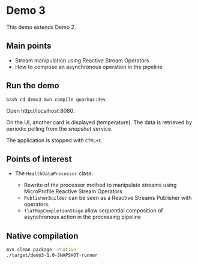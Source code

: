 # Demo 3

This demo extends Demo 2.

## Main points

* Stream manipulation using Reactive Stream Operators
* How to compose an asynchronous operation in the pipeline

## Run the demo

``bash
cd demo3
mvn compile quarkus:dev
``

Open http://localhost:8080.

On the UI, another card is displayed (temperature). The data is retrieved by periodic polling from the _snapshot_ service.

The application is stopped with `CTRL+C`.

## Points of interest

* The `HealthDataProcessor` class:
  
  * Rewrite of the processor method to manipulate streams using MicroProfile Reactive Stream Operators
  * `PublisherBuilder` can be seen as a Reactive Streams Publisher with operators.
  * `flatMapCompletionStage` allow sequential composition of asynchronous action in the processing pipeline
  
## Native compilation  
  
```bash
mvn clean package -Pnative
./target/demo3-1.0-SNAPSHOT-runner
```
